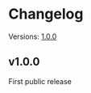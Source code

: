 # Changelog
Versions:
[1.0.0](https://github.com/GaleaStefan/NTilesPuzzle/new/master#v100)

## v1.0.0
First public release
